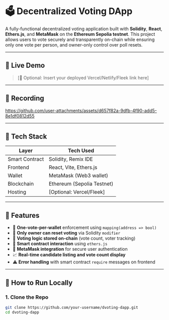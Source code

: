 # 🗳️ Decentralized Voting DApp

A fully-functional decentralized voting application built with **Solidity**, **React**, **Ethers.js**, and **MetaMask** on the **Ethereum Sepolia testnet**. This project allows users to vote securely and transparently on-chain while ensuring only one vote per person, and owner-only control over poll resets.

---

## 🔗 Live Demo

> [🔴 Optional: Insert your deployed Vercel/Netlify/Fleek link here]

---

## 📸 Recording

https://github.com/user-attachments/assets/d657f82a-9dfb-4f90-add5-8e1df0812d55

---


## 🧩 Tech Stack

| Layer        | Tech Used                 |
|--------------|---------------------------|
| Smart Contract | Solidity, Remix IDE |
| Frontend     | React, Vite, Ethers.js    |
| Wallet       | MetaMask (Web3 wallet)    |
| Blockchain   | Ethereum (Sepolia Testnet)|
| Hosting      | [Optional: Vercel/Fleek]  |

---

## 🚀 Features

- 🔐 **One-vote-per-wallet** enforcement using `mapping(address => bool)`
- 📜 **Only owner can reset voting** via Solidity `modifier`
- 🧾 **Voting logic stored on-chain** (vote count, voter tracking)
- 🧠 **Smart contract interaction** using `ethers.js`
- 🦊 **MetaMask integration** for secure user authentication
- 📈 **Real-time candidate listing and vote count display**
- ⚠️ **Error handling** with smart contract `require` messages on frontend

---

## 🧪 How to Run Locally

### 1. Clone the Repo

```bash
git clone https://github.com/your-username/dvoting-dapp.git
cd dvoting-dapp
